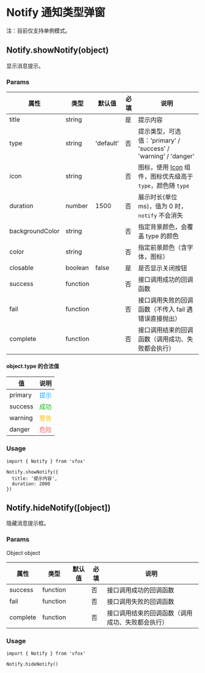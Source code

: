 # Notify 通知类型弹窗

注：目前仅支持单例模式。

## Notify.showNotify(object)

显示消息提示。

### Params

| 属性            | 类型     | 默认值    | 必填 | 说明                                                                    |
| --------------- | -------- | --------- | ---- | ----------------------------------------------------------------------- |
| title           | string   |           | 是   | 提示内容                                                                |
| type            | string   | 'default' | 否   | 提示类型，可选值：'primary' / 'success' / 'warning' / 'danger'          |
| icon            | string   |           | 否   | 图标，使用 [Icon](../components/Icon.md) 组件，图标优先级高于 `type`，颜色随 `type` |
| duration        | number   | 1500      | 否   | 展示时长(单位 ms)，值为 0 时，`notify` 不会消失                         |
| backgroundColor | string   |           | 否   | 指定背景颜色，会覆盖 type 的颜色                                        |
| color           | string   |           | 否   | 指定前景颜色（含字体，图标）                                            |
| closable        | boolean  | false     | 是   | 是否显示关闭按钮                                                        |
| success         | function |           | 否   | 接口调用成功的回调函数                                                  |
| fail            | function |           | 否   | 接口调用失败的回调函数（不传入 fail 遇错误直接抛出）                    |
| complete        | function |           | 否   | 接口调用结束的回调函数（调用成功、失败都会执行）                        |

#### object.type 的合法值

| 值      | 说明                            |
| ------- | ------------------------------- |
| primary | <font color=#10aeff>提示</font> |
| success | <font color=#09bb07>成功</font> |
| warning | <font color=#ffbe00>警告</font> |
| danger  | <font color=#f76260>危险</font> |

### Usage

```
import { Notify } from 'vfox'

Notify.showNotify({
  title: '提示内容',
  duration: 2000
})
```

## Notify.hideNotify([object])

隐藏消息提示框。

### Params

Object object

| 属性     | 类型     | 默认值 | 必填 | 说明                                             |
| -------- | -------- | ------ | ---- | ------------------------------------------------ |
| success  | function |        | 否   | 接口调用成功的回调函数                           |
| fail     | function |        | 否   | 接口调用失败的回调函数                           |
| complete | function |        | 否   | 接口调用结束的回调函数（调用成功、失败都会执行） |

### Usage

```
import { Notify } from 'vfox'

Notify.hideNotify()
```
